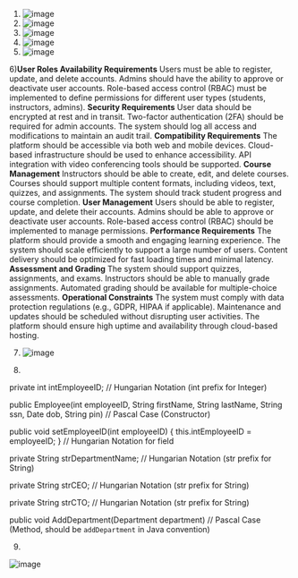 1) ![image](https://github.com/user-attachments/assets/0f494b78-2ae0-4164-800a-6214535c4ea6)
2) ![image](https://github.com/user-attachments/assets/6a3dfa98-cb9c-4229-911d-e8ffd1232e42)
3) ![image](https://github.com/user-attachments/assets/bc2f2c39-88fd-486a-b47c-d12a27e3ba9e)
4) ![image](https://github.com/user-attachments/assets/a2ecd3e3-6f15-43e9-ae42-745128844ee1)
5) ![image](https://github.com/user-attachments/assets/7d404214-aa6e-44b6-ab46-3f3671d3dee5)

6)**User Roles Availability Requirements**
Users must be able to register, update, and delete accounts.
Admins should have the ability to approve or deactivate user accounts.
Role-based access control (RBAC) must be implemented to define permissions for different user types (students, instructors, admins).
**Security Requirements**
User data should be encrypted at rest and in transit.
Two-factor authentication (2FA) should be required for admin accounts.
The system should log all access and modifications to maintain an audit trail.
**Compatibility Requirements**
The platform should be accessible via both web and mobile devices.
Cloud-based infrastructure should be used to enhance accessibility.
API integration with video conferencing tools should be supported.
**Course Management**
Instructors should be able to create, edit, and delete courses.
Courses should support multiple content formats, including videos, text, quizzes, and assignments.
The system should track student progress and course completion.
**User Management**
Users should be able to register, update, and delete their accounts.
Admins should be able to approve or deactivate user accounts.
Role-based access control (RBAC) should be implemented to manage permissions.
**Performance Requirements**
The platform should provide a smooth and engaging learning experience.
The system should scale efficiently to support a large number of users.
Content delivery should be optimized for fast loading times and minimal latency.
**Assessment and Grading**
The system should support quizzes, assignments, and exams.
Instructors should be able to manually grade assignments.
Automated grading should be available for multiple-choice assessments.
**Operational Constraints**
The system must comply with data protection regulations (e.g., GDPR, HIPAA if applicable).
Maintenance and updates should be scheduled without disrupting user activities.
The platform should ensure high uptime and availability through cloud-based hosting.

7) ![image](https://github.com/user-attachments/assets/7312bed7-4a57-43ab-bac6-e7d8ad2e43d5)

8)
private int intEmployeeID; // Hungarian Notation (int prefix for Integer)

public Employee(int employeeID, String firstName, String lastName, String ssn, Date dob, String pin) // Pascal Case (Constructor)

public void setEmployeeID(int employeeID) { this.intEmployeeID = employeeID; } // Hungarian Notation for field

private String strDepartmentName; // Hungarian Notation (str prefix for String)

private String strCEO; // Hungarian Notation (str prefix for String)

private String strCTO; // Hungarian Notation (str prefix for String)

public void AddDepartment(Department department) // Pascal Case (Method, should be `addDepartment` in Java convention)

9)
![image](https://github.com/user-attachments/assets/e4f0540d-30c2-422e-8227-078ee110b95c)

